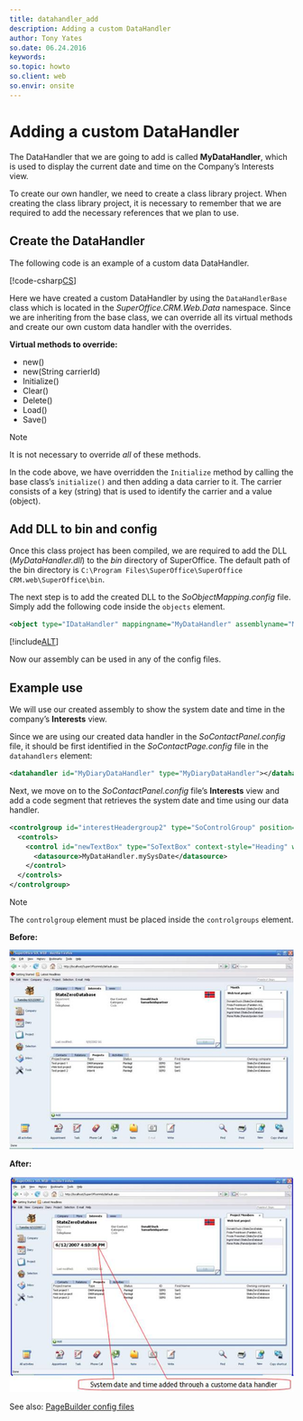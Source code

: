 ```yaml
---
title: datahandler_add
description: Adding a custom DataHandler
author: Tony Yates
so.date: 06.24.2016
keywords:
so.topic: howto
so.client: web
so.envir: onsite
---
```


# Adding a custom DataHandler

The DataHandler that we are going to add is called **MyDataHandler**, which is used to display the current date and time on the Company’s Interests view.

To create our own handler, we need to create a class library project. When creating the class library project, it is necessary to remember that we are required to add the necessary references that we plan to use.

## Create the DataHandler

The following code is an example of a custom data DataHandler.

[!code-csharp[CS](includes/mydatahandler.cs)]

Here we have created a custom DataHandler by using the `DataHandlerBase` class which is located in the *SuperOffice.CRM.Web.Data* namespace. Since we are inheriting from the base class, we can override all its virtual methods and create our own custom data handler with the overrides.

**Virtual methods to override:**

* new()
* new(String carrierId)
* Initialize()
* Clear()
* Delete()
* Load()
* Save()

> [!NOTE]
> It is not necessary to override *all* of these methods.

In the code above, we have overridden the `Initialize` method by calling the base class’s `initialize()` and then adding a data carrier to it. The carrier consists of a key (string) that is used to identify the carrier and a value (object).

## Add DLL to bin and config

Once this class project has been compiled, we are required to add the DLL (*MyDataHandler.dll*) to the *bin* directory of SuperOffice. The default path of the bin directory is `C:\Program Files\SuperOffice\SuperOffice CRM.web\SuperOffice\bin`.

The next step is to add the created DLL to the *SoObjectMapping.config* file. Simply add the following code inside the `objects` element.

```XML
<object type="IDataHandler" mappingname="MyDataHandler" assemblyname="MyDataHandler" objectname="MyTestDataHandler.MyDataHandler"></object>
```

[!include[ALT](../includes/object-parameters.md)]

Now our assembly can be used in any of the config files.

## Example use

We will use our created assembly to show the system date and time in the company’s **Interests** view.

Since we are using our created data handler in the *SoContactPanel.config* file, it should be first identified in the *SoContactPage.config* file in the `datahandlers` element:

```XML
<datahandler id="MyDiaryDataHandler" type="MyDiaryDataHandler"></datahandler>
```

Next, we move on to the *SoContactPanel.config* file’s **Interests** view and add a code segment that retrieves the system date and time using our data handler.

```XML
<controlgroup id="interestHeadergroup2" type="SoControlGroup" position="absolute" top="100px" left="15px" right="20px">
  <controls>
    <control id="newTextBox" type="SoTextBox" context-style="Heading" width="100%">
      <datasource>MyDataHandler.mySysDate</datasource>
    </control>
  </controls>
</controlgroup>
```

> [!NOTE]
> The `controlgroup` element must be placed inside the `controlgroups` element.

**Before:**

![before][img1]

**After:**

![after][img2]

See also: [PageBuilder config files][1]

<!-- Referenced links -->
[1]: ../config/index.md

<!-- Referenced images -->
[img1]: media/image002.jpg
[img2]: media/image003.jpg
